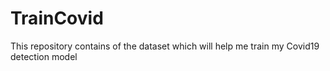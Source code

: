 # TrainCovid
 This repository contains of the dataset which will help me train my Covid19 detection model
